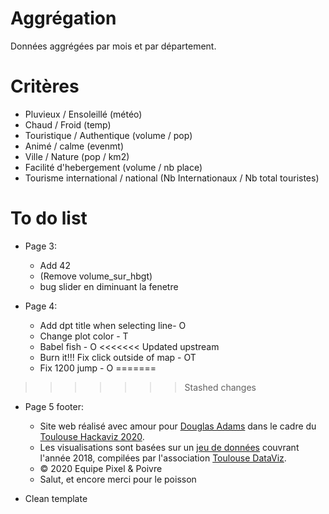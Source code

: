 # Aggrégation

Données aggrégées par mois et par département.

# Critères

- Pluvieux / Ensoleillé (météo)
- Chaud / Froid (temp)
- Touristique / Authentique (volume / pop)
- Animé / calme (evenmt)
- Ville / Nature (pop / km2)
- Facilité d'hebergement (volume / nb place)
- Tourisme international / national (Nb Internationaux / Nb total touristes)


# To do list

- Page 3:
  - Add 42
  - (Remove volume_sur_hbgt)
  - bug slider en diminuant la fenetre

- Page 4:
  - Add dpt title when selecting line- O
  - Change plot color - T
  - Babel fish - O
<<<<<<< Updated upstream
  - Burn it!!! Fix click outside of map - OT
  - Fix 1200 jump - O
=======
>>>>>>> Stashed changes




- Page 5 footer:
  - Site web réalisé avec amour pour <a href="https://fr.wikipedia.org/wiki/Douglas_Adams">Douglas Adams</a> dans le cadre du <a href="https://toulouse-dataviz.fr/hackaviz-2020">Toulouse Hackaviz 2020</a>.
  - Les visualisations sont basées sur un <a href=https://github.com/ToulouseDataViz/Hackaviz2020>jeu de données</a> couvrant l'année 2018, compilées par l'association <a href="http://toulouse-dataviz.fr/">Toulouse DataViz</a>.
  - © 2020 Equipe Pixel & Poivre
  -   Salut, et encore merci pour le poisson


- Clean template
